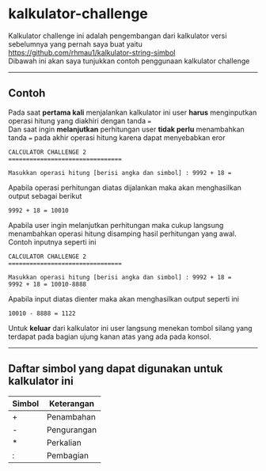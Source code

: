 # kalkulator-challenge

Kalkulator challenge ini adalah pengembangan dari kalkulator versi sebelumnya yang pernah saya buat yaitu https://github.com/rhmau1/kalkulator-string-simbol
<br>
Dibawah ini akan saya tunjukkan contoh penggunaan kalkulator challenge 
<br> <hr>
## Contoh 
Pada saat __pertama kali__ menjalankan kalkulator ini user __harus__ menginputkan operasi hitung yang diakhiri dengan tanda `=` <br>
Dan saat ingin __melanjutkan__ perhitungan user __tidak perlu__ menambahkan tanda `=` pada akhir operasi hitung karena dapat menyebabkan eror
```
CALCULATOR CHALLENGE 2
================================

Masukkan operasi hitung [berisi angka dan simbol] : 9992 + 18 =
```
Apabila operasi perhitungan diatas dijalankan maka akan menghasilkan output sebagai berikut <br>
```
9992 + 18 = 10010
```
Apabila user ingin melanjutkan perhitungan maka cukup langsung menambahkan operasi hitung disamping hasil perhitungan yang awal. Contoh inputnya seperti ini
```
CALCULATOR CHALLENGE 2
================================

Masukkan operasi hitung [berisi angka dan simbol] : 9992 + 18 =
9992 + 18 = 10010-8888
```
Apabila input diatas dienter maka akan menghasilkan output seperti ini
```
10010 - 8888 = 1122
```
Untuk __keluar__ dari kalkulator ini user langsung menekan tombol silang yang terdapat pada bagian ujung kanan atas yang ada pada konsol.

<hr>

## Daftar simbol yang dapat digunakan untuk kalkulator ini 

| Simbol | Keterangan |
|--------|------------|
| + | Penambahan | 
| - | Pengurangan | 
| * | Perkalian | 
| : | Pembagian | 
